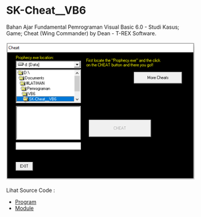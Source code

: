 # SK-Cheat__VB6
Bahan Ajar Fundamental Pemrograman Visual Basic 6.0 - Studi Kasus; Game; Cheat (Wing Commander) by Dean - T-REX Software.<br><br>
<img src="https://github.com/RizkyKhapidsyah/SK-Cheat__VB6/blob/main/result/001.PNG"><br><br>
Lihat Source Code : <br>
- <a href="https://github.com/RizkyKhapidsyah/SK-Cheat__VB6/blob/main/Form1.frm">Program</a><br>
- <a href="https://github.com/RizkyKhapidsyah/SK-Cheat__VB6/blob/main/Module1.bas">Module</a>
